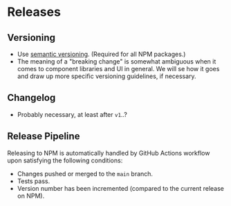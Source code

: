 # Releases

## Versioning

- Use [semantic versioning](https://semver.org/). (Required for all NPM packages.)
- The meaning of a "breaking change" is somewhat ambiguous when it comes to component libraries and UI in general. We will se how it goes and draw up more specific versioning guidelines, if necessary.

## Changelog

- Probably necessary, at least after `v1`..?

## Release Pipeline

Releasing to NPM is automatically handled by GitHub Actions workflow upon satisfying the following conditions:

- Changes pushed or merged to the `main` branch.
- Tests pass.
- Version number has been incremented (compared to the current release on NPM).
